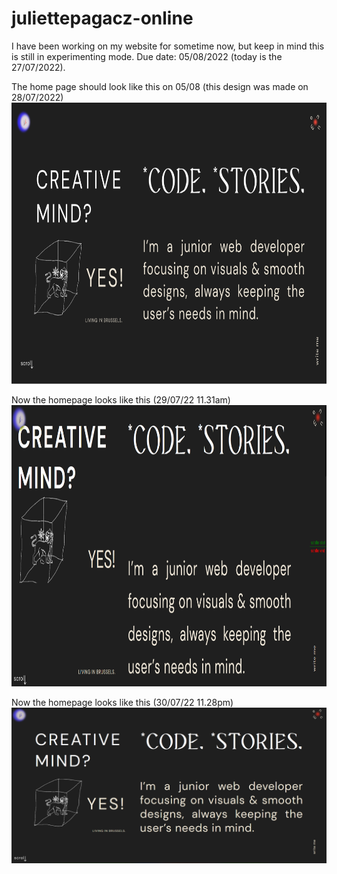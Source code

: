 # juliettepagacz-online

I have been working on my website for sometime now, but keep in mind this is still in experimenting mode.
Due date: 05/08/2022 (today is the 27/07/2022).

The home page should look like this on 05/08 (this design was made on 28/07/2022)
<img width="800" height="450" src="homepage_template_figma.png"></img>

Now the homepage looks like this (29/07/22 11.31am)
<img width="800" height="450" src="homepage_220729noon.png"></img>

Now the homepage looks like this (30/07/22 11.28pm)
<img src="homepage_220730evening.png"/>